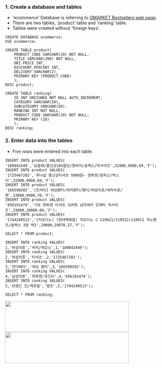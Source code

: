 ### 1. Create a database and tables
  + 'ecommerce' Database is referring to [GMARKET Bestsellers web page](http://corners.gmarket.co.kr/Bestsellers?viewType=G&groupCode=G01).
  + There are two tables, 'product' table and 'ranking' table. 
  + Tables were created without 'foreign keys'.
~~~
CREATE DATABASE ecommerce;
USE ecommerce;

CREATE TABLE product(
    PRODUCT_CODE VARCHAR(20) NOT NULL,
    TITLE VARCHAR(200) NOT NULL,
    ORI PRICE INT,
    DISCOUNT_PERCENT INT,
    DELIVERY VARCHAR(2),
    PRIMARY KEY (PRODUCT_CODE)
    );
DESC product;

CREATE TABLE ranking(
    ID INT UNSIGNED NOT NULL AUTO_INCREMENT,
    CATEGORY VARCHAR(50),
    SUBCATEGORY VARCHAR(50),
    RANKING INT NOT NULL,
    PRODUCT_CODE VARCHAR(20) NOT NULL,
    PRIMARY KEY (ID)
    );
DESC ranking;
~~~
### 2. Enter data into the tables
  + Five rows were entered into each table. 
~~~
INSERT INTO product VALUES(
'189842449','요즘에/봄신상10%할인/청바지/슬랙스/빅사이즈',32900,9900,69,'F');
INSERT INTO product VALUES(
'1725467202','루나샵 봄신상티셔츠 5900원~ 맨투맨/원피스/박스티',32900,9900,69,'F');
INSERT INTO product VALUES(
'166590202','[트라이] 여성팬티/여자팬티/팬티/여성속옷/여자속옷/면',33000,9900,70,'F');
INSERT INTO product VALUES(
'856191474','기모 맨투맨 티셔츠 오버핏 남자여자 단체티 빅사이즈',33000,10000,69,'F');
INSERT INTO product VALUES(
'1744240513','[지오다노] (현대백화점) 지오다노 C 119921/119522/118911 치노팬츠/슬랙스 3종 택1',29000,24070,17,'F');

SELECT * FROM product; 

INSERT INTO ranking VALUES(
1,'여성의류','바지/레깅스',1,'189842449');
INSERT INTO ranking VALUES(
2,'여성의류','티셔츠',2,'1725467202');
INSERT INTO ranking VALUES(
3,'언더웨어','여성 팬티',3,'166590202');
INSERT INTO ranking VALUES(
4,'남성의류','맨투맨/후드티',4,'856191474');
INSERT INTO ranking VALUES(
5,'브랜드 진/캐쥬얼','팬츠',5,'1744240513');

SELECT * FROM ranking;
~~~

<div>
<img height = '100' img width='400' src= 'https://user-images.githubusercontent.com/58417351/74925773-2c747780-5418-11ea-83dd-2819614b4af3.PNG'>
<img height = '100' img width='400' src= 'https://user-images.githubusercontent.com/58417351/74925798-3ac29380-5418-11ea-9cdb-8dfdec5a6d1b.PNG'>
</div>


